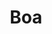 ---
codehost: https://github.com/boa-dev/boa
logohandle: boajsdev
sort: boajs
title: Boa
twitter: https://x.com/boa_engine
website: https://boajs.dev/
---